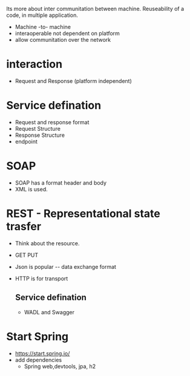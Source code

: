 Its more about inter communitation between machine. 
Reuseability of a code, in multiple application.

- Machine -to- machine 
- interaoperable not dependent on platform 
- allow communitation over the network

# interaction
- Request and Response (platform independent)

# Service defination
 - Request and response format
 - Request Structure
 - Response Structure
 - endpoint

# SOAP 
- SOAP has a format header and body
- XML is used.

# REST - Representational state trasfer
- Think about the resource.
- GET PUT
- Json is popular -- data exchange format
- HTTP is for transport

    ## Service defination
    - WADL and Swagger

# Start Spring
- https://start.spring.io/
- add dependencies
    - Spring web,devtools, jpa, h2 